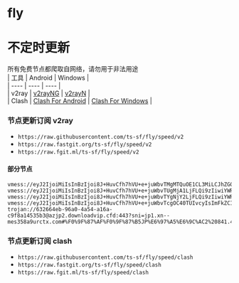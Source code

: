 # fly
# 不定时更新
所有免费节点都爬取自网络，请勿用于非法用途  
|  工具  | Android  | Windows  |  
|  ----  | ----   | ----  |  
| v2ray  | [v2rayNG](https://github.com/2dust/v2rayNG/releases) | [v2rayN](https://github.com/2dust/v2rayN/releases) |  
| Clash  | [Clash For Android](https://github.com/Kr328/ClashForAndroid/releases) | [Clash For Windows](https://github.com/Fndroid/clash_for_windows_pkg/releases) | 
  
### 节点更新订阅  v2ray
- `https://raw.githubusercontent.com/ts-sf/fly/speed/v2`  
- `https://raw.fastgit.org/ts-sf/fly/speed/v2`  
- `https://raw.fgit.ml/ts-sf/fly/speed/v2`  
#### 部分节点  
``` 
vmess://eyJ2IjoiMiIsInBzIjoi8J+HuvCfh7hVU+e+juWbvTMgMTQuOE1CL3MiLCJhZGQiOiI0NS4xOTkuMTM4Ljg3IiwicG9ydCI6IjM1NjU2IiwiaWQiOiIwNzhlYjI0ZC04ZDFkLTRmYmQtYjkxNC1lZTU4YTg5N2EzNWUiLCJhaWQiOiI2NCIsInNjeSI6ImF1dG8iLCJuZXQiOiJ0Y3AiLCJ0eXBlIjoibm9uZSIsImhvc3QiOiIiLCJwYXRoIjoiL3l4emJwIiwidGxzIjoiIiwic25pIjoiIiwidGVzdF9uYW1lIjoiVVPnvo7lm70zIn0=
vmess://eyJ2IjoiMiIsInBzIjoi8J+HuvCfh7hVU+e+juWbvTUgMjA1LjFLQi9zIiwiYWRkIjoidXM0NS5lbmNyeXB0ZWQubXkuaWQiLCJwb3J0IjoiNDQzIiwiaWQiOiJhYWI2ZDE5Mi0wMGRjLTQyODQtYmVkYS1iYzQ0YmM2NTc1OGMiLCJhaWQiOiIwIiwic2N5IjoiYXV0byIsIm5ldCI6IndzIiwidHlwZSI6Im5vbmUiLCJob3N0IjoidXM0NS5lbmNyeXB0ZWQubXkuaWQiLCJwYXRoIjoiL3RHNXZjczE3d0dnVGZmIiwidGxzIjoidGxzIiwic25pIjoiIiwidGVzdF9uYW1lIjoiVVPnvo7lm701In0=
vmess://eyJ2IjoiMiIsInBzIjoi8J+HuvCfh7hVU+e+juWbvTYgNjY2LjFLQi9zIiwiYWRkIjoiMTA0LjIxLjIzMC4xNDgiLCJwb3J0IjoiODA4MCIsImlkIjoiNmIwNTZhMmMtYjgyMS00NGIyLWNmNjYtNTlhMTEyNmY2Yzk0IiwiYWlkIjoiMCIsInNjeSI6ImF1dG8iLCJuZXQiOiJ3cyIsInR5cGUiOiJub25lIiwiaG9zdCI6Im8xLjk5MjY4OC54eXoiLCJwYXRoIjoiLyIsInRscyI6IiIsInNuaSI6IiIsInRlc3RfbmFtZSI6IlVT576O5Zu9NiJ9
vmess://eyJ2IjoiMiIsInBzIjoi8J+HuvCfh7hVU+e+juWbvTcgOC40TUIvcyIsImFkZCI6IjIzLjIyNS4yMDIuMTAiLCJwb3J0IjoiNDQzIiwiaWQiOiJiYjI1ODU5ZS1mNmRhLTQxMDEtOTg5Zi1iNGRkNjdhMjI2ODIiLCJhaWQiOiI2NCIsInNjeSI6ImF1dG8iLCJuZXQiOiJ3cyIsInR5cGUiOiJub25lIiwiaG9zdCI6Ind3dy43MTE5ODc0Ny54eXoiLCJwYXRoIjoiL3BhdGgvMTY4Nzk0Mzg0OTU0NiIsInRscyI6InRscyIsInNuaSI6Ind3dy43MTE5ODc0Ny54eXoiLCJ0ZXN0X25hbWUiOiJVU+e+juWbvTcifQ==
trojan://632664eb-96a0-4a54-a16a-c9f8a14535b3@azjp2.downloadvip.cfd:443?sni=jp1.xn--mes358a9urctx.com#%F0%9F%87%AF%F0%9F%87%B5JP%E6%97%A5%E6%9C%AC2%20841.4KB%2Fs
```
### 节点更新订阅  clash
- `https://raw.githubusercontent.com/ts-sf/fly/speed/clash`  
- `https://raw.fastgit.org/ts-sf/fly/speed/clash`  
- `https://raw.fgit.ml/ts-sf/fly/speed/clash`  


